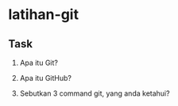 # latihan-git

## Task

1. Apa itu Git?


2. Apa itu GitHub?


3. Sebutkan 3 command git, yang anda ketahui?
